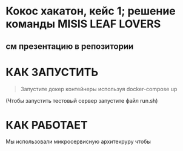 # Кокос хакатон, кейс 1; решение команды MISIS LEAF LOVERS

## см презентацию в репозитории

# КАК ЗАПУСТИТЬ

> Запустите докер контейнеры используя docker-compose up 

(Чтобы запустить тестовый сервер запустите файл run.sh)

# КАК РАБОТАЕТ

Мы использовали микросервисную архитекруру чтобы 